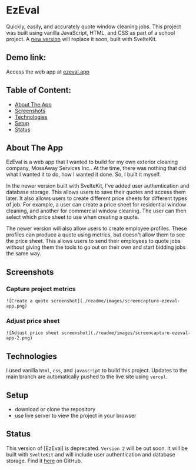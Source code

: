 # EzEval

Quickly, easily, and accurately quote window cleaning jobs. This project was built using vanilla JavaScript, HTML, and CSS as part of a school project. A [new version](https://github.com/rogadev/ezeval.app) will replace it soon, built with SvelteKit.

## Demo link:

Access the web app at [ezeval.app](https://www.ezeval.app/)

## Table of Content:

- [About The App](#about-the-app)
- [Screenshots](#screenshots)
- [Technologies](#technologies)
- [Setup](#setup)
- [Status](#status)

## About The App

EzEval is a web app that I wanted to build for my own exterior cleaning company, MossAway Services Inc.. At the time, there was nothing that did what I wanted it to do, how I wanted it done. So, I built it myself.

In the newer version built with SvelteKit, I've added user authentication and database storage. This allows users to save their quotes and access them later. It also allows users to create different price sheets for different types of job. For example, a user can create a price sheet for residential window cleaning, and another for commercial window cleaning. The user can then select which price sheet to use when creating a quote.

The newer version will also allow users to create employee profiles. These profiles can produce a quote using metrics, but doesn't allow them to see the price sheet. This allows users to send their employees to quote jobs without giving them the tools to go out on their own and start bidding jobs the same way.

## Screenshots

### Capture project metrics

`![Create a quote screenshot](./readme/images/screencapture-ezeval-app.png)`

### Adjust price sheet

`![Adjust price sheet screenshot](./readme/images/screencapture-ezeval-app-2.png)`

## Technologies

I used vanilla `html`, `css`, and `javascript` to build this project. Updates to the main branch are automatically pushed to the live site using `vercel`.

## Setup

- download or clone the repository
- use live server to view the project in your browser

## Status

This version of [EzEval] is deprecated. `Version 2` will be out soon. It will be built with `SvelteKit` and will include user authentication and database storage. Find it [here](https://github.com/rogadev/ezeval.app) on GitHub.
